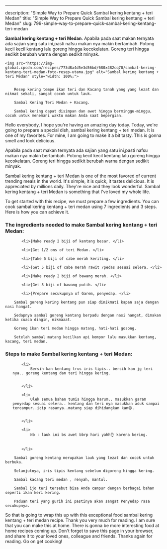 ---
description: "Simple Way to Prepare Quick Sambal kering kentang + teri Medan"
title: "Simple Way to Prepare Quick Sambal kering kentang + teri Medan"
slug: 799-simple-way-to-prepare-quick-sambal-kering-kentang-teri-medan

<p>
	<strong>Sambal kering kentang + teri Medan</strong>. 
	Apabila pada saat makan ternyata ada sajian yang satu ini,pasti nafsu makan nya makin bertambah. Potong kecil kecil kentang lalu goreng hingga kecokelatan. Goreng teri hingga sedikit berubah warna dengan sedikit minyak.
</p>
<p>
	
	<img src="https://img-global.cpcdn.com/recipes/773d8a4d5e3d56bd/680x482cq70/sambal-kering-kentang-teri-medan-foto-resep-utama.jpg" alt="Sambal kering kentang + teri Medan" style="width: 100%;">
	
	
		Resep kering tempe ikan teri dan Kacang tanah yang yang lezat dan nikmat sekali, sangat cocok untuk lauk.
	
		Sambal Kering Teri Medan + Kacang.
	
		Sambal kering dapat disimpan dan awet hingga berminggu-minggu, cocok untuk menemani waktu makan Anda saat bepergian.
	
</p>
<p>
	Hello everybody, I hope you're having an amazing day today. Today, we're going to prepare a special dish, sambal kering kentang + teri medan. It is one of my favorites. For mine, I am going to make it a bit tasty. This is gonna smell and look delicious.
</p>
	
<p>
	Apabila pada saat makan ternyata ada sajian yang satu ini,pasti nafsu makan nya makin bertambah. Potong kecil kecil kentang lalu goreng hingga kecokelatan. Goreng teri hingga sedikit berubah warna dengan sedikit minyak.
</p>
<p>
	Sambal kering kentang + teri Medan is one of the most favored of current trending meals in the world. It's simple, it is quick, it tastes delicious. It is appreciated by millions daily. They're nice and they look wonderful. Sambal kering kentang + teri Medan is something that I've loved my whole life.
</p>

<p>
To get started with this recipe, we must prepare a few ingredients. You can cook sambal kering kentang + teri medan using 7 ingredients and 3 steps. Here is how you can achieve it.
</p>

<h3>The ingredients needed to make Sambal kering kentang + teri Medan:</h3>

<ol>
	
		<li>{Make ready 2 biji of kentang besar. </li>
	
		<li>{Get 1/2 ons of teri Medan. </li>
	
		<li>{Take 5 biji of cabe merah keriting. </li>
	
		<li>{Get 5 biji of cabe merah rawit /pedas sesuai selera. </li>
	
		<li>{Make ready 2 biji of bawang merah. </li>
	
		<li>{Get 3 biji of bawang putih. </li>
	
		<li>{Prepare secukupnya of Garem, penyedap. </li>
	
</ol>
<p>
	
		Sambal goreng kering kentang pun siap dinikmati kapan saja dengan nasi hangat.
	
		Sedapnya sambal goreng kentang berpadu dengan nasi hangat, dimakan ketika cuaca dingin, nikmaaat.
	
		Goreng ikan teri medan hingga matang, hati-hati gosong.
	
		Setelah sambal matang kecilkan api kompor lalu masukkan kentang, kacang, teri medan.
	
</p>

<h3>Steps to make Sambal kering kentang + teri Medan:</h3>

<ol>
	
		<li>
			Bersih kan kentang trus iris tipis.. bersih kan jg teri nya.. goreng kentang dan teri hingga kering.
			
			
		</li>
	
		<li>
			Ulek semua bahan tumis hingga harum.. masukkan garam penyedap sesuai selera.. kentang dan teri nya masukkan aduk sampai tercampur..icip rasanya..matang siap dihidangkan kan😋.
			
			
		</li>
	
		<li>
			Nb : lauk ini bs awet bbrp hari yahh👌 karena kering.
			
			
		</li>
	
</ol>

<p>
	
		Sambal goreng kentang merupakan lauk yang lezat dan cocok untuk berbuka.
	
		Selanjutnya, iris tipis kentang sebelum digoreng hingga kering.
	
		Sambal kacang teri medan , renyah, mantul.
	
		Sambal ijo teri tersebut bisa Anda campur dengan berbagai bahan seperti ikan keri kering.
	
		Paduan teri yang gurih ini pastinya akan sangat Penyedap rasa secukupnya.
	
</p>

<p>
	So that is going to wrap this up with this exceptional food sambal kering kentang + teri medan recipe. Thank you very much for reading. I am sure that you can make this at home. There is gonna be more interesting food at home recipes coming up. Don't forget to save this page in your browser, and share it to your loved ones, colleague and friends. Thanks again for reading. Go on get cooking!
</p>
